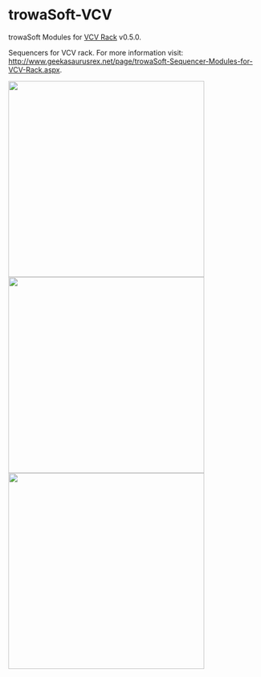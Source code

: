 # trowaSoft-VCV
trowaSoft Modules for <a href="https://github.com/VCVRack/Rack">VCV Rack</a> v0.5.0.

Sequencers for VCV rack.
For more information visit:
http://www.geekasaurusrex.net/page/trowaSoft-Sequencer-Modules-for-VCV-Rack.aspx.

<img width="390" src="http://www.geekasaurusrex.net/image.axd?picture=2017%2f11%2ftrigSeq_Main.png" />
<img width="390" src="http://www.geekasaurusrex.net/image.axd?picture=2017%2f11%2ftrigSeq64_Main.png" />
<img width="390" src="http://www.geekasaurusrex.net/image.axd?picture=2017%2f11%2fvoltSeq_Main.png" />

